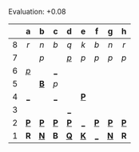 Evaluation: +0.08



|     |  a  |  b  |  c  |  d  |  e  |  f  |  g  |  h  |
|:---:|:---:|:---:|:---:|:---:|:---:|:---:|:---:|:---:|
|  8  |  _r_  |  _n_  |  _b_  |  _q_  |  _k_  |  _b_  |  _n_  |  _r_  |
|  7  |     |  _p_  |     |  [_p_](http://localhost:8080/api/chess/play?move=b5d7)  |  _p_  |  _p_  |  _p_  |  _p_  |
|  6  |  [_p_](http://localhost:8080/api/chess/play?move=b5a6)  |     |  [_](http://localhost:8080/api/chess/play?move=b5c6)  |     |     |     |     |     |
|  5  |     |  [**B**](http://localhost:8080/api/chess/select?square=b5)  |  _p_  |     |     |     |     |     |
|  4  |  [_](http://localhost:8080/api/chess/play?move=b5a4)  |     |  [_](http://localhost:8080/api/chess/play?move=b5c4)  |     |  [**P**](http://localhost:8080/api/chess/select?square=e4)  |     |     |     |
|  3  |     |     |     |  [_](http://localhost:8080/api/chess/play?move=b5d3)  |     |     |     |     |
|  2  |  [**P**](http://localhost:8080/api/chess/select?square=a2)  |  [**P**](http://localhost:8080/api/chess/select?square=b2)  |  [**P**](http://localhost:8080/api/chess/select?square=c2)  |  [**P**](http://localhost:8080/api/chess/select?square=d2)  |  [_](http://localhost:8080/api/chess/play?move=b5e2)  |  [**P**](http://localhost:8080/api/chess/select?square=f2)  |  [**P**](http://localhost:8080/api/chess/select?square=g2)  |  [**P**](http://localhost:8080/api/chess/select?square=h2)  |
|  1  |  **R**  |  [**N**](http://localhost:8080/api/chess/select?square=b1)  |  **B**  |  [**Q**](http://localhost:8080/api/chess/select?square=d1)  |  [**K**](http://localhost:8080/api/chess/select?square=e1)  |  [_](http://localhost:8080/api/chess/play?move=b5f1)  |  [**N**](http://localhost:8080/api/chess/select?square=g1)  |  **R**  |